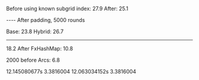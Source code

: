 Before using known subgrid index: 27.9
After: 25.1

---- After padding, 5000 rounds

Base: 23.8
Hybrid: 26.7




----

18.2
After FxHashMap: 10.8

2000 before Arcs: 6.8



12.145080677s
3.3816004
12.063034152s
3.3816004
